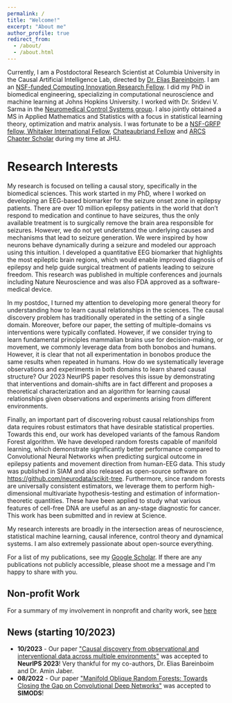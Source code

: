 ```yaml
---
permalink: /
title: "Welcome!"
excerpt: "About me"
author_profile: true
redirect_from: 
  - /about/
  - /about.html
---
```


Currently, I am a Postdoctoral Research Scientist at Columbia University in the Causal Artificial Intelligence Lab, directed by [Dr. Elias Bareinboim](http://causalai.net). I am an [NSF-funded Computing Innovation Research Fellow](https://cifellows2021.org/2021-class/). I did my PhD in biomedical engineering, specializing in computational neuroscience and machine learning at Johns Hopkins University. I worked with Dr. Sridevi V. Sarma in the [Neuromedical Control Systems group](http://sarmalab.icm.jhu.edu/). I also jointly obtained a MS in Applied Mathematics and Statistics with a focus in statistical learning theory, optimization and matrix analysis. I was fortunate to be a [NSF-GRFP fellow, Whitaker International Fellow](https://icm.jhu.edu/2017/03/20/adam-li-selected-for-nsf-graduate-research-and-whitaker-international-fellowships/#.YH2ZT6lKj0o), [Chateaubriand Fellow](https://icm.jhu.edu/2017/06/16/adam-li-icm-phd-student-selected-for-chateaubriand-fellowship/#.YH2Zi6lKj0o) and [ARCS Chapter Scholar](https://icm.jhu.edu/2020/07/20/adam-li-icm-phd-student-receives-arcs-scholarship/#.YH2ZbKlKj0o) during my time at JHU.

Research Interests
==================
My research is focused on telling a causal story, specifically in the biomedical sciences. This work started in my PhD, where I worked on developing an EEG-based biomarker for the seizure onset zone in epilepsy patients. There are over 10 million epilepsy patients in the world that don’t respond to medication and continue to have seizures, thus the only available treatment is to surgically remove the brain area responsible for seizures. However, we do not yet understand the underlying causes and mechanisms that lead to seizure generation. We were inspired by how neurons behave dynamically during a seizure and modeled our approach using this intuition. I developed a quantitative EEG biomarker that highlights the most epileptic brain regions, which would enable improved diagnosis of epilepsy and help guide surgical treatment of patients leading to seizure freedom. This research was published in multiple conferences and journals including Nature Neuroscience and was also FDA approved as a software-medical device.

In my postdoc, I turned my attention to developing more general theory for understanding how to learn causal relationships in the sciences. The causal discovery problem has traditionally operated in the setting of a single domain. Moreover, before our paper, the setting of multiple-domains vs interventions were typically conflated. However, if we consider trying to learn fundamental principles mammalian brains use for decision-making, or movement, we commonly leverage data from both bonobos and humans. However, it is clear that not all experimentation in bonobos produce the same results when repeated in humans. How do we systematically leverage observations and experiments in both domains to learn shared causal structure? Our 2023 NeurIPS paper resolves this issue by demonstrating that interventions and domain-shifts are in fact different and proposes a theoretical characterization and an algorithm for learning causal relationships given observations and experiments arising from different environments. 

Finally, an important part of discovering robust causal relationships from data requires robust estimators that have desirable statistical properties. Towards this end, our work has developed variants of the famous Random Forest algorithm. We have developed random forests capable of manifold learning, which demonstrate significantly better performance compared to Convolutional Neural Networks when predicting surgical outcome in epilepsy patients and movement direction from human-EEG data. This study was published in SIAM and also released as open-source software on https://github.com/neurodata/scikit-tree. Furthermore, since random forests are universally consistent estimators, we leverage them to perform high-dimensional multivariate hypothesis-testing and estimation of information-theoretic quantities. These have been applied to study what various features of cell-free DNA are useful as an any-stage diagnostic for cancer. This work has been submitted and in review at Science.

My research interests are broadly in the intersection areas of neuroscience, statistical machine learning, causal inference, control theory and dynamical systems. I am also extremely passionate about open-source everything.

For a list of my publications, see my [Google Scholar](https://scholar.google.com/citations?user=KxY17KcAAAAJ&hl=en). If there are any publications not publicly accessible, please shoot me a message and I'm happy to share with you.

Non-profit Work
---------------
For a summary of my involvement in nonprofit and charity work, see [here](/nonprofit)

## News (starting 10/2023)
- **10/2023** - Our paper ["Causal discovery from observational and interventional data across multiple environments"](https://causalai.net/r98.pdf) was accepted to **NeurIPS 2023**! Very thankful for my co-authors, Dr. Elias Bareinboim and Dr. Amin Jaber.
- **08/2022** - Our paper ["Manifold Oblique Random Forests: Towards Closing the Gap on Convolutional Deep Networks"](https://arxiv.org/abs/1909.11799) was accepted to **SIMODS**!
